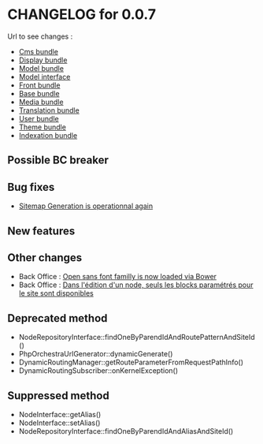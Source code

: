 # CHANGELOG for 0.0.7

Url to see changes : 

 - [Cms bundle](https://github.com/itkg/phporchestra-cms-bundle/compare/v0.0.6...v0.0.7)
 - [Display bundle](https://github.com/itkg/phporchestra-display-bundle/compare/v0.0.6...v0.0.7)
 - [Model bundle](https://github.com/itkg/phporchestra-model-bundle/compare/v0.0.6...v0.0.7)
 - [Model interface](https://github.com/itkg/phporchestra-model-interface/compare/v0.0.6...v0.0.7)
 - [Front bundle](https://github.com/itkg/phporchestra-front-bundle/compare/v0.0.6...v0.0.7)
 - [Base bundle](https://github.com/itkg/phporchestra-base-bundle/compare/v0.0.6...v0.0.7)
 - [Media bundle](https://github.com/itkg/phporchestra-media-bundle/compare/v0.0.6...v0.0.7)
 - [Translation bundle](https://github.com/itkg/phporchestra-translation-bundle/compare/v0.0.6...v0.0.7)
 - [User bundle](https://github.com/itkg/phporchestra-user-bundle/compare/v0.0.6...v0.0.7)
 - [Theme bundle](https://github.com/itkg/phporchestra-theme-bundle/compare/v0.0.6...v0.0.7)
 - [Indexation bundle](https://github.com/itkg/phporchestra-indexation-bundle/compare/v0.0.6...v0.0.7)

## Possible BC breaker

## Bug fixes

 - [Sitemap Generation is operationnal again](https://trello.com/c/rljOEviq/589-etq-ufront-je-peux-avoir-la-generation-du-sitemap)

## New features

## Other changes

 - Back Office : [Open sans font familly is now loaded via Bower](https://trello.com/c/4ioDDQLt/484-0-5-etq-que-dev-j-ai-fonts-googleapis-dans-bower)
 - Back Office : [Dans l'édition d'un node, seuls les blocks paramétrés pour le site sont disponibles](https://trello.com/c/feVdcqK9/482-1-etq-ubo-je-prends-en-compte-la-liste-des-blocks-dispo-pour-le-site-courant-quand-je-construit-la-liste-des-blocks-sur-la-colon)

## Deprecated method

 - NodeRepositoryInterface::findOneByParendIdAndRoutePatternAndSiteId()
 - PhpOrchestraUrlGenerator::dynamicGenerate()
 - DynamicRoutingManager::getRouteParameterFromRequestPathInfo()
 - DynamicRoutingSubscriber::onKernelException()

## Suppressed method

 - NodeInterface::getAlias()
 - NodeInterface::setAlias()
 - NodeRepositoryInterface::findOneByParendIdAndAliasAndSiteId()
